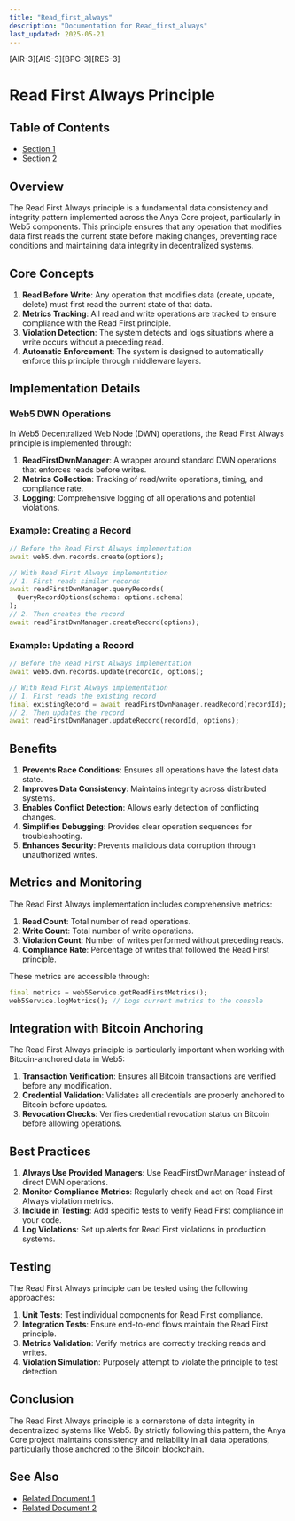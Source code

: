 ```yaml
---
title: "Read_first_always"
description: "Documentation for Read_first_always"
last_updated: 2025-05-21
---
```

[AIR-3][AIS-3][BPC-3][RES-3]


<!-- markdownlint-disable MD013 line-length -->

# Read First Always Principle

## Table of Contents

- [Section 1](#section-1)
- [Section 2](#section-2)


## Overview

The Read First Always principle is a fundamental data consistency and integrity pattern implemented across the Anya Core project, particularly in Web5 components. This principle ensures that any operation that modifies data first reads the current state before making changes, preventing race conditions and maintaining data integrity in decentralized systems.

## Core Concepts

1. **Read Before Write**: Any operation that modifies data (create, update, delete) must first read the current state of that data.
2. **Metrics Tracking**: All read and write operations are tracked to ensure compliance with the Read First principle.
3. **Violation Detection**: The system detects and logs situations where a write occurs without a preceding read.
4. **Automatic Enforcement**: The system is designed to automatically enforce this principle through middleware layers.

## Implementation Details

### Web5 DWN Operations

In Web5 Decentralized Web Node (DWN) operations, the Read First Always principle is implemented through:

1. **ReadFirstDwnManager**: A wrapper around standard DWN operations that enforces reads before writes.
2. **Metrics Collection**: Tracking of read/write operations, timing, and compliance rate.
3. **Logging**: Comprehensive logging of all operations and potential violations.

### Example: Creating a Record

```dart
// Before the Read First Always implementation
await web5.dwn.records.create(options);

// With Read First Always implementation
// 1. First reads similar records
await readFirstDwnManager.queryRecords(
  QueryRecordOptions(schema: options.schema)
);
// 2. Then creates the record
await readFirstDwnManager.createRecord(options);
```

### Example: Updating a Record

```dart
// Before the Read First Always implementation
await web5.dwn.records.update(recordId, options);

// With Read First Always implementation
// 1. First reads the existing record
final existingRecord = await readFirstDwnManager.readRecord(recordId);
// 2. Then updates the record
await readFirstDwnManager.updateRecord(recordId, options);
```

## Benefits

1. **Prevents Race Conditions**: Ensures all operations have the latest data state.
2. **Improves Data Consistency**: Maintains integrity across distributed systems.
3. **Enables Conflict Detection**: Allows early detection of conflicting changes.
4. **Simplifies Debugging**: Provides clear operation sequences for troubleshooting.
5. **Enhances Security**: Prevents malicious data corruption through unauthorized writes.

## Metrics and Monitoring

The Read First Always implementation includes comprehensive metrics:

1. **Read Count**: Total number of read operations.
2. **Write Count**: Total number of write operations.
3. **Violation Count**: Number of writes performed without preceding reads.
4. **Compliance Rate**: Percentage of writes that followed the Read First principle.

These metrics are accessible through:

```dart
final metrics = web5Service.getReadFirstMetrics();
web5Service.logMetrics(); // Logs current metrics to the console
```

## Integration with Bitcoin Anchoring

The Read First Always principle is particularly important when working with Bitcoin-anchored data in Web5:

1. **Transaction Verification**: Ensures all Bitcoin transactions are verified before any modification.
2. **Credential Validation**: Validates all credentials are properly anchored to Bitcoin before updates.
3. **Revocation Checks**: Verifies credential revocation status on Bitcoin before allowing operations.

## Best Practices

1. **Always Use Provided Managers**: Use ReadFirstDwnManager instead of direct DWN operations.
2. **Monitor Compliance Metrics**: Regularly check and act on Read First Always violation metrics.
3. **Include in Testing**: Add specific tests to verify Read First compliance in your code.
4. **Log Violations**: Set up alerts for Read First violations in production systems.

## Testing

The Read First Always principle can be tested using the following approaches:

1. **Unit Tests**: Test individual components for Read First compliance.
2. **Integration Tests**: Ensure end-to-end flows maintain the Read First principle.
3. **Metrics Validation**: Verify metrics are correctly tracking reads and writes.
4. **Violation Simulation**: Purposely attempt to violate the principle to test detection.

## Conclusion

The Read First Always principle is a cornerstone of data integrity in decentralized systems like Web5. By strictly following this pattern, the Anya Core project maintains consistency and reliability in all data operations, particularly those anchored to the Bitcoin blockchain.

## See Also

- [Related Document 1](./related1.md)
- [Related Document 2](./related2.md)
